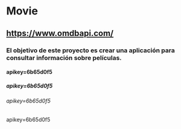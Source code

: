 # Movie 

## https://www.omdbapi.com/ 

### El objetivo de este proyecto es crear una aplicación para consultar información sobre películas. 

#### apikey=6b65d0f5 

##### apikey=6b65d0f5 

###### apikey=6b65d0f5 

apikey=6b65d0f5 


